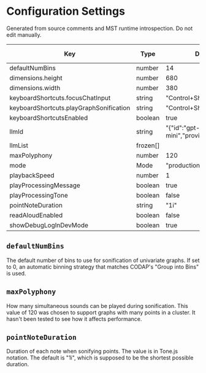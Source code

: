 # Configuration Settings
Generated from source comments and MST runtime introspection. Do not edit manually.

| Key                                     | Type     | Default              | Allowed / Enum |
| --------------------------------------- | -------- | -------------------- | -------------- |
| defaultNumBins                          | number   | 14                   |                |
| dimensions.height                       | number   | 680                  |                |
| dimensions.width                        | number   | 380                  |                |
| keyboardShortcuts.focusChatInput        | string   | "Control+Shift+/"    |                |
| keyboardShortcuts.playGraphSonification | string   | "Control+Shift+."    |                |
| keyboardShortcutsEnabled                | boolean  | true                 |                |
| llmId                                   | string   | "{\"id\":\"gpt-4o-mini\",\"provider\":\"OpenAI\"}" |                |
| llmList                                 | frozen[] |                      |                |
| maxPolyphony                            | number   | 120                  |                |
| mode                                    | Mode     | "production"         |                |
| playbackSpeed                           | number   | 1                    |                |
| playProcessingMessage                   | boolean  | true                 |                |
| playProcessingTone                      | boolean  | false                |                |
| pointNoteDuration                       | string   | "1i"                 |                |
| readAloudEnabled                        | boolean  | false                |                |
| showDebugLogInDevMode                   | boolean  | true                 |                |

## `defaultNumBins`

The default number of bins to use for sonification of univariate graphs.
If set to 0, an automatic binning strategy that matches CODAP's
"Group into Bins" is used.

## `maxPolyphony`

How many simultaneous sounds can be played during sonification. This value of 120
was chosen to support graphs with many points in a cluster. It hasn't been tested to see
how it affects performance.

## `pointNoteDuration`

Duration of each note when sonifying points. The value is in Tone.js notation. The default is
"1i", which is supposed to be the shortest possible duration.